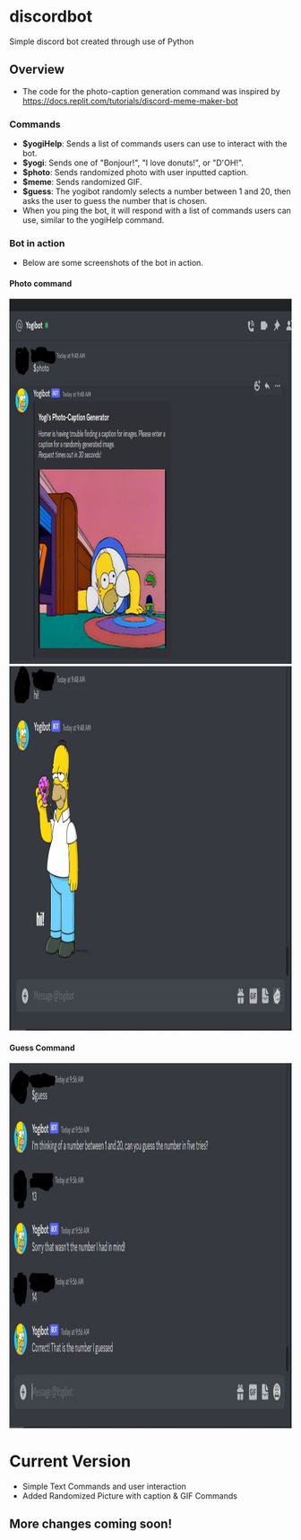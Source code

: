 # discordbot

Simple discord bot created through use of Python

## Overview

- The code for the photo-caption generation command was inspired by https://docs.replit.com/tutorials/discord-meme-maker-bot

### Commands

- **$yogiHelp**: Sends a list of commands users can use to interact with the bot.
- **$yogi**: Sends one of "Bonjour!", "I love donuts!", or "D'OH!".
- **$photo**: Sends randomized photo with user inputted caption.
- **$meme**: Sends randomized GIF.
- **$guess**: The yogibot randomly selects a number between 1 and 20, then asks the user to guess the number that is chosen.
- When you ping the bot, it will respond with a list of commands users can use, similar to the yogiHelp command.

### Bot in action

- Below are some screenshots of the bot in action.

#### Photo command

<img src="/assets/photocommand1.JPG" alt="Home" height="650" width="700" >
<img src="/assets/photocommand2.JPG" alt="Home" height="650" width="700" >

#### Guess Command

<img src="/assets/guesscommand.JPG" alt="Home" height="650" width="700" >

# Current Version

- Simple Text Commands and user interaction
- Added Randomized Picture with caption & GIF Commands

## More changes coming soon!
